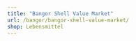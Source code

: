 ```yaml
---
title: "Bangor Shell Value Market"
url: /bangor/bangor-shell-value-market/
shop: Lebensmittel
---
```

